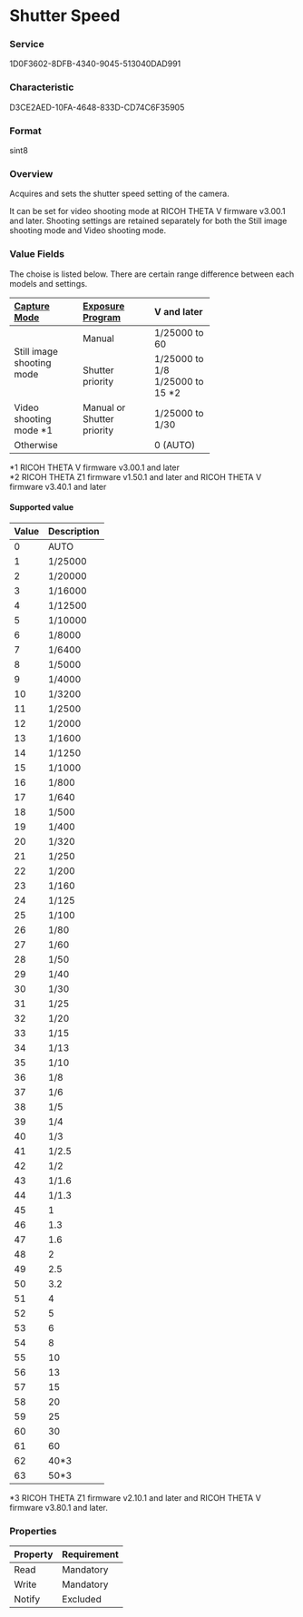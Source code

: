# Shutter Speed

### Service

1D0F3602-8DFB-4340-9045-513040DAD991

### Characteristic

D3CE2AED-10FA-4648-833D-CD74C6F35905

### Format

sint8

### Overview

Acquires and sets the shutter speed setting of the camera.

It can be set for video shooting mode at RICOH THETA V firmware v3.00.1 and later. Shooting settings are retained separately for both the Still image shooting mode and Video shooting mode.

### Value Fields

The choise is listed below. There are certain range difference between each models and settings.

<table border="0" style="width: 70%;">
  <thead>
    <tr>
      <th style="text-align: left"><a href="capture_mode.md">Capture Mode</a></th>
      <th style="text-align: left"><a href="exposure_program.md">Exposure Program</a></th>
      <th style="text-align: left">V and later</th>
    </tr>
  </thead>
  <tbody>
    <tr>
      <td rowspan="2">Still image shooting mode</td>
      <td>Manual</td>
      <td>1/25000 to 60</td>
    </tr>
    <tr>
      <td>Shutter priority</td>
      <td>1/25000 to 1/8<br>1/25000 to 15 <span class="mintext">*2</span></td>
    </tr>
    <tr>
      <td>Video shooting mode <span class="mintext">*1</span></td>
      <td>Manual or Shutter priority</td>
      <td class="description_item">1/25000 to 1/30</td>
    </tr>
    <tr>
      <td colspan="2">Otherwise</td>
      <td class="description_item">0 (AUTO)</td>
    </tr>
  </tbody>
</table>

\*1 RICOH THETA V firmware v3.00.1 and later  
\*2 RICOH THETA Z1 firmware v1.50.1 and later and RICOH THETA V firmware v3.40.1 and later

#### Supported value

| Value | Description |
|:--|:--|
| 0 | AUTO |
| 1 | 1/25000 |
| 2 | 1/20000 |
| 3 | 1/16000 |
| 4 | 1/12500 |
| 5 | 1/10000 |
| 6 | 1/8000 |
| 7 | 1/6400 |
| 8 | 1/5000 |
| 9 | 1/4000 |
| 10 | 1/3200 |
| 11 | 1/2500 |
| 12 | 1/2000 |
| 13 | 1/1600 |
| 14 | 1/1250 |
| 15 | 1/1000 |
| 16 | 1/800 |
| 17 | 1/640 |
| 18 | 1/500 |
| 19 | 1/400 |
| 20 | 1/320 |
| 21 | 1/250 |
| 22 | 1/200 |
| 23 | 1/160 |
| 24 | 1/125 |
| 25 | 1/100 |
| 26 | 1/80 |
| 27 | 1/60 |
| 28 | 1/50 |
| 29 | 1/40 |
| 30 | 1/30 |
| 31 | 1/25 |
| 32 | 1/20 |
| 33 | 1/15 |
| 34 | 1/13 |
| 35 | 1/10 |
| 36 | 1/8 |
| 37 | 1/6 |
| 38 | 1/5 |
| 39 | 1/4 |
| 40 | 1/3 |
| 41 | 1/2.5 |
| 42 | 1/2 |
| 43 | 1/1.6 |
| 44 | 1/1.3 |
| 45 | 1 |
| 46 | 1.3 |
| 47 | 1.6 |
| 48 | 2 |
| 49 | 2.5 |
| 50 | 3.2 |
| 51 | 4 |
| 52 | 5 |
| 53 | 6 |
| 54 | 8 |
| 55 | 10 |
| 56 | 13 |
| 57 | 15 |
| 58 | 20 |
| 59 | 25 |
| 60 | 30 |
| 61 | 60 |
| 62 | 40\*3 |
| 63 | 50\*3 |

\*3 RICOH THETA Z1 firmware v2.10.1 and later and RICOH THETA V firmware v3.80.1 and later.  

### Properties

| Property | Requirement |
|:--|:--|
| Read | Mandatory |
| Write | Mandatory |
| Notify | Excluded |
